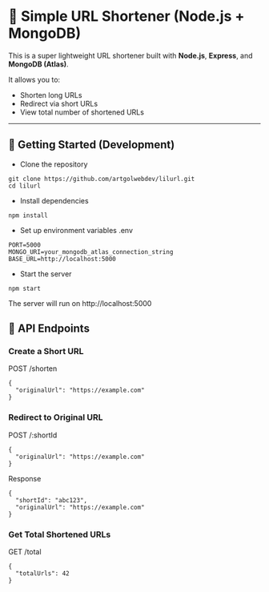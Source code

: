 # 🔗 Simple URL Shortener (Node.js + MongoDB)

This is a super lightweight URL shortener built with **Node.js**, **Express**, and **MongoDB (Atlas)**.

It allows you to:
- Shorten long URLs
- Redirect via short URLs
- View total number of shortened URLs

---

## 🚀 Getting Started (Development)

* Clone the repository
```
git clone https://github.com/artgolwebdev/lilurl.git
cd lilurl
```

* Install dependencies
```
npm install
```

* Set up environment variables .env
```
PORT=5000
MONGO_URI=your_mongodb_atlas_connection_string
BASE_URL=http://localhost:5000
```

* Start the server
```
npm start
```
The server will run on http://localhost:5000

## 📡 API Endpoints

### Create a Short URL

POST /shorten

```
{
  "originalUrl": "https://example.com"
}
```

### Redirect to Original URL    

POST /:shortId

```
{
  "originalUrl": "https://example.com"
}
```

Response 
```
{
  "shortId": "abc123",
  "originalUrl": "https://example.com"
}
```


###  Get Total Shortened URLs   

GET  /total

```
{
  "totalUrls": 42
}
```

